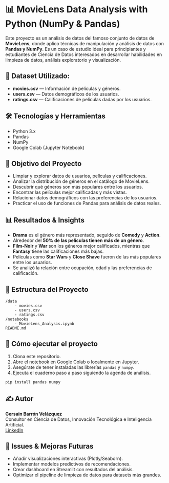 
# 📊 MovieLens Data Analysis with Python (NumPy & Pandas)

Este proyecto es un análisis de datos del famoso conjunto de datos de **MovieLens**, donde aplico técnicas de manipulación y análisis de datos con **Pandas y NumPy**. Es un caso de estudio ideal para principiantes y estudiantes de Ciencia de Datos interesados en desarrollar habilidades en limpieza de datos, análisis exploratorio y visualización.

## 📁 Dataset Utilizado:
- **movies.csv** — Información de películas y géneros.
- **users.csv** — Datos demográficos de los usuarios.
- **ratings.csv** — Calificaciones de películas dadas por los usuarios.

## 🛠️ Tecnologías y Herramientas
- Python 3.x
- Pandas
- NumPy
- Google Colab (Jupyter Notebook)

## 🧠 Objetivo del Proyecto
- Limpiar y explorar datos de usuarios, películas y calificaciones.
- Analizar la distribución de géneros en el catálogo de MovieLens.
- Descubrir qué géneros son más populares entre los usuarios.
- Encontrar las películas mejor calificadas y más vistas.
- Relacionar datos demográficos con las preferencias de los usuarios.
- Practicar el uso de funciones de Pandas para análisis de datos reales.

## 📊 Resultados & Insights
- **Drama** es el género más representado, seguido de **Comedy** y **Action**.
- Alrededor del **50% de las películas tienen más de un género**.
- **Film-Noir** y **War** son los géneros mejor calificados, mientras que **Fantasy** tiene las calificaciones más bajas.
- Películas como **Star Wars** y **Close Shave** fueron de las más populares entre los usuarios.
- Se analizó la relación entre ocupación, edad y las preferencias de calificación.

## 📂 Estructura del Proyecto
```
/data
    - movies.csv
    - users.csv
    - ratings.csv
/notebooks
    - MovieLens_Analysis.ipynb
README.md
```

## 🚀 Cómo ejecutar el proyecto
1. Clona este repositorio.
2. Abre el notebook en Google Colab o localmente en Jupyter.
3. Asegúrate de tener instaladas las librerías `pandas` y `numpy`.
4. Ejecuta el cuaderno paso a paso siguiendo la agenda de análisis.

```bash
pip install pandas numpy
```

## ✍️ Autor
**Gersain Barrón Velázquez**  
Consultor en Ciencia de Datos, Innovación Tecnológica e Inteligencia Artificial.  
[LinkedIn](https://www.linkedin.com/in/tu-perfil)

## 🔧 Issues & Mejoras Futuras
- Añadir visualizaciones interactivas (Plotly/Seaborn).
- Implementar modelos predictivos de recomendaciones.
- Crear dashboard en Streamlit con resultados del análisis.
- Optimizar el pipeline de limpieza de datos para datasets más grandes.
